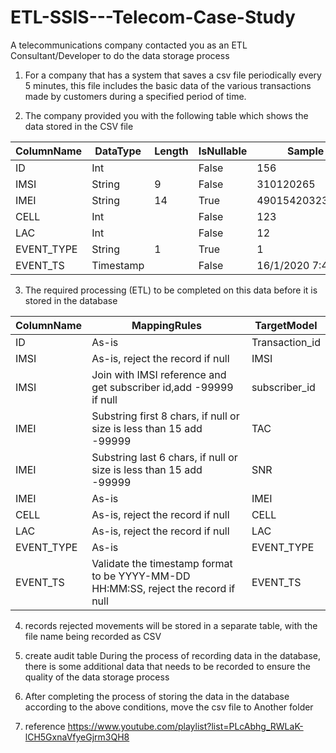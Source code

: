 # ETL-SSIS---Telecom-Case-Study

A telecommunications company contacted you as an ETL Consultant/Developer to do the data storage process

1. For a company that has a system that saves a csv file periodically every 5 minutes, this file includes the basic data of the various transactions made by customers during a specified period of time.

2. The company provided you with the following table which shows the data stored in the CSV file

ColumnName     |     DataType    |    Length   |   IsNullable    |   Sample
---------------|-----------------|-------------|-----------------|------------
ID             |       Int       |             |    False        |    156
IMSI           |      String     |      9      |    False        |   310120265
IMEI           |      String     |      14     |    True         |490154203237518
CELL |Int| |False |123
LAC| Int | |False |12
EVENT_TYPE| String| 1 |True |1
EVENT_TS| Timestamp| | False| 16/1/2020 7:45:43


3. The required processing (ETL) to be completed on this data before it is stored in the database

ColumnName |MappingRules  |TargetModel
-----------|--------------|----------
ID| As-is |Transaction_id
IMSI| As-is, reject the record if null |IMSI
IMSI |Join with IMSI reference and get subscriber id,add -99999 if null |subscriber_id
IMEI |Substring first 8 chars, if null or size is less than 15 add -99999 | TAC
IMEI |Substring last 6 chars, if null or size is less than 15 add -99999|SNR
IMEI |As-is |IMEI
CELL |As-is, reject the record if null |CELL
LAC  |As-is, reject the record if null |LAC
EVENT_TYPE |As-is |EVENT_TYPE
EVENT_TS |Validate the timestamp format to be YYYY-MM-DD HH:MM:SS, reject the record if null |EVENT_TS

4.  records rejected movements will be stored in a separate table, with the file name being recorded as CSV

5. create audit table During the process of recording data in the database, 
there is some additional data that needs to be recorded to ensure the quality of the data storage process

6. After completing the process of storing the data in the database according to the above conditions, move the csv file to
Another folder

7. reference <aref>https://www.youtube.com/playlist?list=PLcAbhg_RWLaK-lCH5GxnaVfyeGjrm3QH8







